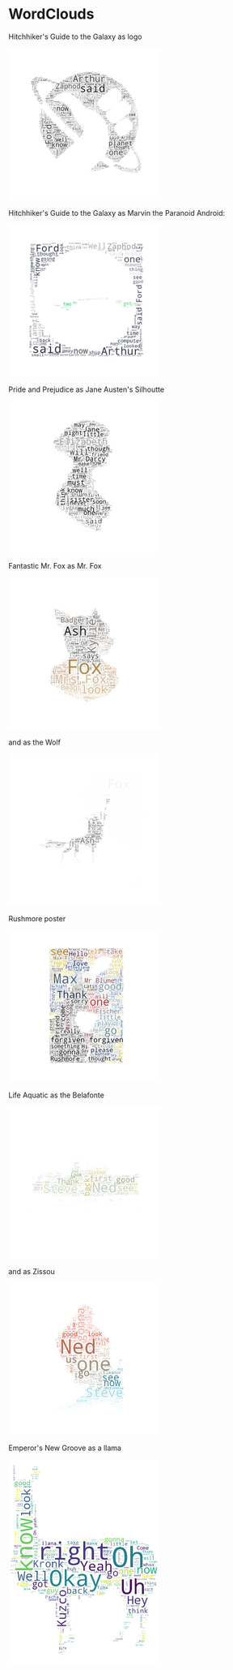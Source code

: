 # WordClouds

Hitchhiker's Guide to the Galaxy as logo

<img src="https://github.com/heatherjcohen/WordClouds/blob/master/vizHitchHikersGuideBlackSS.png.png" width="300">

Hitchhiker's Guide to the Galaxy as Marvin the Paranoid Android:

<img src="https://github.com/heatherjcohen/WordClouds/blob/master/vizScreen%20Shot%202019-08-06%20at%206.10.06%20PM.png.png" width="300">

Pride and Prejudice as Jane Austen's Silhoutte 

<img src="https://github.com/heatherjcohen/WordClouds/blob/master/vizd4fc9c846938291baec8259da3a62096.jpg" width="300">

Fantastic Mr. Fox as Mr. Fox

<img src="https://github.com/heatherjcohen/WordClouds/blob/master/foxy.png" width="300">

and as the Wolf

<img src="https://github.com/heatherjcohen/WordClouds/blob/master/wolf.png" width="300">

Rushmore poster

<img src="https://github.com/heatherjcohen/WordClouds/blob/master/whatdidyoueverdo.png" width="300">

Life Aquatic as the Belafonte

<img src="https://github.com/heatherjcohen/WordClouds/blob/master/belafonte.png" width="300">

and as Zissou

<img src="https://github.com/heatherjcohen/WordClouds/blob/master/stevesie.png" width="300">


Emperor's New Groove as a llama

<img src="https://github.com/heatherjcohen/WordClouds/blob/master/lllaaaama2.png" width="300">

